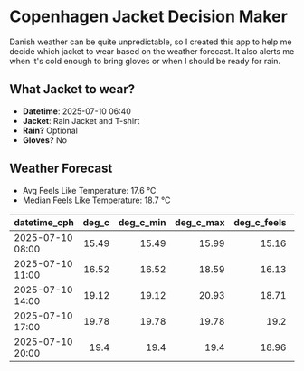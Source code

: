 
# Copenhagen Jacket Decision Maker

Danish weather can be quite unpredictable, so I created this app to help me decide which jacket to wear based on the weather forecast. 
It also alerts me when it's cold enough to bring gloves or when I should be ready for rain.

## What Jacket to wear?

- **Datetime**: 2025-07-10 06:40
- **Jacket**: Rain Jacket and T-shirt
- **Rain?** Optional
- **Gloves?** No

## Weather Forecast
- Avg Feels Like Temperature: 17.6 °C
- Median Feels Like Temperature: 18.7 °C

| datetime_cph     |   deg_c |   deg_c_min |   deg_c_max |   deg_c_feels | weather   | wind   | rain   |
|:-----------------|--------:|------------:|------------:|--------------:|:----------|:-------|:-------|
| 2025-07-10 08:00 |   15.49 |       15.49 |       15.99 |         15.16 | Clouds    | Low    | None   |
| 2025-07-10 11:00 |   16.52 |       16.52 |       18.59 |         16.13 | Clouds    | Low    | None   |
| 2025-07-10 14:00 |   19.12 |       19.12 |       20.93 |         18.71 | Rain      | Low    | Low    |
| 2025-07-10 17:00 |   19.78 |       19.78 |       19.78 |         19.2  | Clouds    | Low    | None   |
| 2025-07-10 20:00 |   19.4  |       19.4  |       19.4  |         18.96 | Clouds    | Low    | None   |
        
